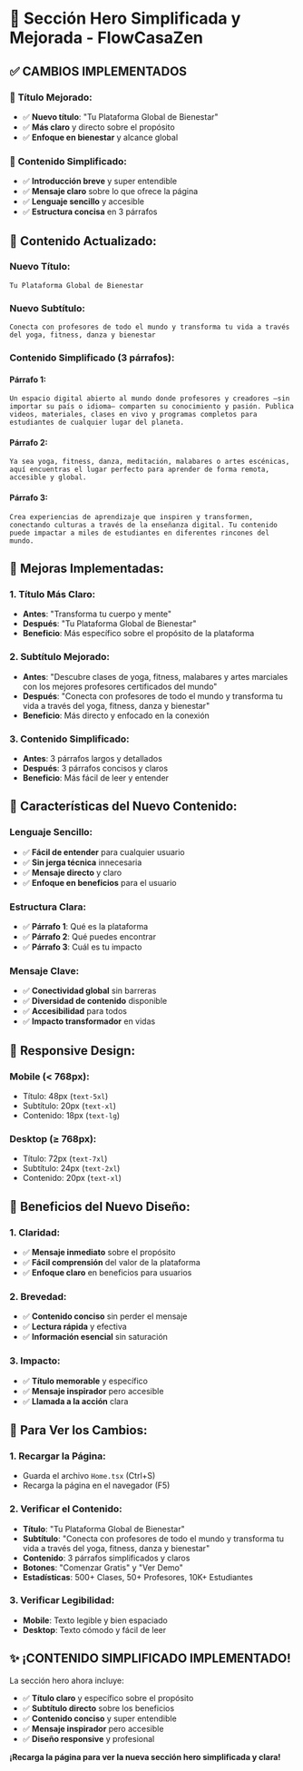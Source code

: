 # 🎯 Sección Hero Simplificada y Mejorada - FlowCasaZen

## ✅ **CAMBIOS IMPLEMENTADOS**

### 🎯 **Título Mejorado:**
- ✅ **Nuevo título**: "Tu Plataforma Global de Bienestar"
- ✅ **Más claro** y directo sobre el propósito
- ✅ **Enfoque en bienestar** y alcance global

### 📝 **Contenido Simplificado:**
- ✅ **Introducción breve** y super entendible
- ✅ **Mensaje claro** sobre lo que ofrece la página
- ✅ **Lenguaje sencillo** y accesible
- ✅ **Estructura concisa** en 3 párrafos

## 🔧 **Contenido Actualizado:**

### **Nuevo Título:**
```
Tu Plataforma Global de Bienestar
```

### **Nuevo Subtítulo:**
```
Conecta con profesores de todo el mundo y transforma tu vida a través del yoga, fitness, danza y bienestar
```

### **Contenido Simplificado (3 párrafos):**

#### **Párrafo 1:**
```
Un espacio digital abierto al mundo donde profesores y creadores —sin importar su país o idioma— comparten su conocimiento y pasión. Publica videos, materiales, clases en vivo y programas completos para estudiantes de cualquier lugar del planeta.
```

#### **Párrafo 2:**
```
Ya sea yoga, fitness, danza, meditación, malabares o artes escénicas, aquí encuentras el lugar perfecto para aprender de forma remota, accesible y global.
```

#### **Párrafo 3:**
```
Crea experiencias de aprendizaje que inspiren y transformen, conectando culturas a través de la enseñanza digital. Tu contenido puede impactar a miles de estudiantes en diferentes rincones del mundo.
```

## 🎨 **Mejoras Implementadas:**

### **1. Título Más Claro:**
- **Antes**: "Transforma tu cuerpo y mente"
- **Después**: "Tu Plataforma Global de Bienestar"
- **Beneficio**: Más específico sobre el propósito de la plataforma

### **2. Subtítulo Mejorado:**
- **Antes**: "Descubre clases de yoga, fitness, malabares y artes marciales con los mejores profesores certificados del mundo"
- **Después**: "Conecta con profesores de todo el mundo y transforma tu vida a través del yoga, fitness, danza y bienestar"
- **Beneficio**: Más directo y enfocado en la conexión

### **3. Contenido Simplificado:**
- **Antes**: 3 párrafos largos y detallados
- **Después**: 3 párrafos concisos y claros
- **Beneficio**: Más fácil de leer y entender

## 🎯 **Características del Nuevo Contenido:**

### **Lenguaje Sencillo:**
- ✅ **Fácil de entender** para cualquier usuario
- ✅ **Sin jerga técnica** innecesaria
- ✅ **Mensaje directo** y claro
- ✅ **Enfoque en beneficios** para el usuario

### **Estructura Clara:**
- ✅ **Párrafo 1**: Qué es la plataforma
- ✅ **Párrafo 2**: Qué puedes encontrar
- ✅ **Párrafo 3**: Cuál es tu impacto

### **Mensaje Clave:**
- ✅ **Conectividad global** sin barreras
- ✅ **Diversidad de contenido** disponible
- ✅ **Accesibilidad** para todos
- ✅ **Impacto transformador** en vidas

## 📱 **Responsive Design:**

### **Mobile (< 768px):**
- Título: 48px (`text-5xl`)
- Subtítulo: 20px (`text-xl`)
- Contenido: 18px (`text-lg`)

### **Desktop (≥ 768px):**
- Título: 72px (`text-7xl`)
- Subtítulo: 24px (`text-2xl`)
- Contenido: 20px (`text-xl`)

## 🎨 **Beneficios del Nuevo Diseño:**

### **1. Claridad:**
- ✅ **Mensaje inmediato** sobre el propósito
- ✅ **Fácil comprensión** del valor de la plataforma
- ✅ **Enfoque claro** en beneficios para usuarios

### **2. Brevedad:**
- ✅ **Contenido conciso** sin perder el mensaje
- ✅ **Lectura rápida** y efectiva
- ✅ **Información esencial** sin saturación

### **3. Impacto:**
- ✅ **Título memorable** y específico
- ✅ **Mensaje inspirador** pero accesible
- ✅ **Llamada a la acción** clara

## 🚀 **Para Ver los Cambios:**

### **1. Recargar la Página:**
- Guarda el archivo `Home.tsx` (Ctrl+S)
- Recarga la página en el navegador (F5)

### **2. Verificar el Contenido:**
- **Título**: "Tu Plataforma Global de Bienestar"
- **Subtítulo**: "Conecta con profesores de todo el mundo y transforma tu vida a través del yoga, fitness, danza y bienestar"
- **Contenido**: 3 párrafos simplificados y claros
- **Botones**: "Comenzar Gratis" y "Ver Demo"
- **Estadísticas**: 500+ Clases, 50+ Profesores, 10K+ Estudiantes

### **3. Verificar Legibilidad:**
- **Mobile**: Texto legible y bien espaciado
- **Desktop**: Texto cómodo y fácil de leer

## ✨ **¡CONTENIDO SIMPLIFICADO IMPLEMENTADO!**

La sección hero ahora incluye:
- ✅ **Título claro** y específico sobre el propósito
- ✅ **Subtítulo directo** sobre los beneficios
- ✅ **Contenido conciso** y super entendible
- ✅ **Mensaje inspirador** pero accesible
- ✅ **Diseño responsive** y profesional

**¡Recarga la página para ver la nueva sección hero simplificada y clara!**
